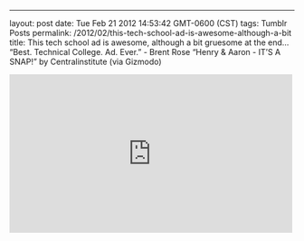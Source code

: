 ---
layout: post
date: Tue Feb 21 2012 14:53:42 GMT-0600 (CST)
tags: Tumblr Posts
permalink: /2012/02/this-tech-school-ad-is-awesome-although-a-bit
title: This tech school ad is awesome, although a bit gruesome at the end&hellip;
&ldquo;Best. Technical College. Ad. Ever.&rdquo; - Brent Rose
&ldquo;Henry &amp; Aaron - IT&rsquo;S A SNAP!&rdquo; by Centralinstitute (via Gizmodo)

<iframe width="500" height="281" id="youtube_iframe" src="https://www.youtube.com/embed/4Am7oKBD3PU?feature=oembed&amp;enablejsapi=1&amp;origin=http://safe.txmblr.com&amp;wmode=opaque" frameborder="0" allowfullscreen=""></iframe>
